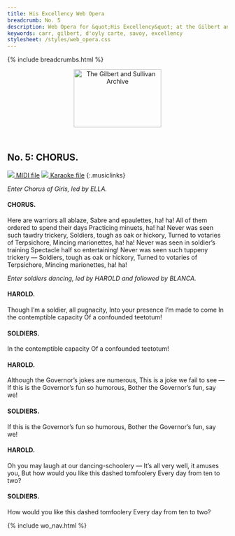 ```yaml
---
title: His Excellency Web Opera
breadcrumb: No. 5
description: Web Opera for &quot;His Excellency&quot; at the Gilbert and Sullivan Archive
keywords: carr, gilbert, d'oyly carte, savoy, excellency
stylesheet: /styles/web_opera.css
---
```


{% include breadcrumbs.html %}
<header>
    <a href="../../index.html"><img src="https://gsarchive.net/layout/images/logo3sm.jpg" alt="The Gilbert and Sullivan Archive" width="200" height="133" border="0"></a>
    <div class=titlecard style="background-color: #515056; background-image: url(../graphics/title.gif)" title="His Excellency"></div>
</header>

## No. 5: CHORUS.

[ ![](/layout/images/midi.gif) MIDI file](../midi/hex04.mid)
[ ![](/layout/images/midi_karaoke.gif) Karaoke file](../midi/kar/hex04.kar)
{:.musiclinks}

*Enter Chorus of Girls, led by ELLA.*

#### CHORUS.
Here are warriors all ablaze,
Sabre and epaulettes, ha! ha!
All of them ordered to spend their days
Practicing minuets, ha! ha!
Never was seen such tawdry trickery, 
Soldiers, tough as oak or hickory,
Turned to votaries of Terpsichore,
Mincing marionettes, ha! ha!
Never was seen in soldier’s training
Spectacle half so entertaining!
Never was seen such tuppeny trickery —
Soldiers, tough as oak or hickory,
Turned to votaries of Terpsichore,
Mincing marionettes, ha! ha!

*Enter soldiers dancing, led by HAROLD and followed by BLANCA.*

#### HAROLD.
Though I’m a soldier, all pugnacity,
Into your presence I’m made to come
In the contemptible capacity
Of a confounded teetotum!
#### SOLDIERS.
In the contemptible capacity
Of a confounded teetotum!
#### HAROLD.
Although the Governor’s jokes are numerous,
This is a joke we fail to see —
If this is the Governor’s fun so humorous,
Bother the Governor’s fun, say we!
#### SOLDIERS.
If this is the Governor’s fun so humorous,
Bother the Governor’s fun, say we!
#### HAROLD.
Oh you may laugh at our dancing-schoolery —
It’s all very well, it amuses you,
But how would you like this dashed tomfoolery
Every day from ten to two?
#### SOLDIERS.
How would you like this dashed tomfoolery
Every day from ten to two?

{% include wo_nav.html %}
